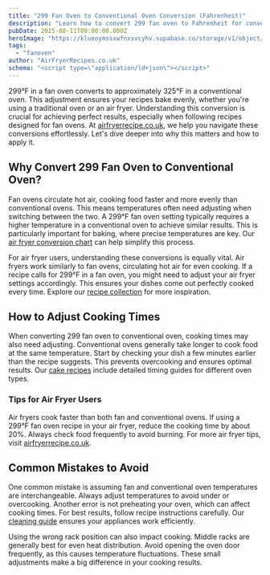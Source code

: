 ```yaml
---
title: "299 Fan Oven to Conventional Oven Conversion (Fahrenheit)"
description: "Learn how to convert 299 fan oven to Fahrenheit for conventional ovens with our easy guide. Perfect for air fryer users and home bakers."
pubDate: 2025-08-11T00:00:00.000Z
heroImage: "https://klueoymssxwfnxsvcyhv.supabase.co/storage/v1/object/public/md/299-fan-oven-to-conventional-oven-conversion-fahrenheit-bf0c5732.png"
tags:
  - "fanoven"
author: "AirFryerRecipes.co.uk"
schema: "<script type=\"application/ld+json\"></script>"
---
```


<p>299°F in a fan oven converts to approximately 325°F in a conventional oven. This adjustment ensures your recipes bake evenly, whether you're using a traditional oven or an air fryer. Understanding this conversion is crucial for achieving perfect results, especially when following recipes designed for fan ovens. At <a href=https://www.airfryerrecipe.co.uk>airfryerrecipe.co.uk</a>, we help you navigate these conversions effortlessly. Let's dive deeper into why this matters and how to apply it.</p>

<h2>Why Convert 299 Fan Oven to Conventional Oven?</h2>
<p>Fan ovens circulate hot air, cooking food faster and more evenly than conventional ovens. This means temperatures often need adjusting when switching between the two. A 299°F fan oven setting typically requires a higher temperature in a conventional oven to achieve similar results. This is particularly important for baking, where precise temperatures are key. Our <a href=https://www.airfryerrecipe.co.uk/air-fryer-conversion-chart>air fryer conversion chart</a> can help simplify this process.</p>

<p>For air fryer users, understanding these conversions is equally vital. Air fryers work similarly to fan ovens, circulating hot air for even cooking. If a recipe calls for 299°F in a fan oven, you might need to adjust your air fryer settings accordingly. This ensures your dishes come out perfectly cooked every time. Explore our <a href=https://www.airfryerrecipe.co.uk/recipes>recipe collection</a> for more inspiration.</p>

<h2>How to Adjust Cooking Times</h2>
<p>When converting 299 fan oven to conventional oven, cooking times may also need adjusting. Conventional ovens generally take longer to cook food at the same temperature. Start by checking your dish a few minutes earlier than the recipe suggests. This prevents overcooking and ensures optimal results. Our <a href=https://www.airfryerrecipe.co.uk/recipe-category/cakes>cake recipes</a> include detailed timing guides for different oven types.</p>

<h3>Tips for Air Fryer Users</h3>
<p>Air fryers cook faster than both fan and conventional ovens. If using a 299°F fan oven recipe in your air fryer, reduce the cooking time by about 20%. Always check food frequently to avoid burning. For more air fryer tips, visit <a href=https://www.airfryerrecipe.co.uk>airfryerrecipe.co.uk</a>.</p>

<h2>Common Mistakes to Avoid</h2>
<p>One common mistake is assuming fan and conventional oven temperatures are interchangeable. Always adjust temperatures to avoid under or overcooking. Another error is not preheating your oven, which can affect cooking times. For best results, follow recipe instructions carefully. Our <a href=https://www.airfryerrecipe.co.uk/air-fryer-cleaner>cleaning guide</a> ensures your appliances work efficiently.</p>

<p>Using the wrong rack position can also impact cooking. Middle racks are generally best for even heat distribution. Avoid opening the oven door frequently, as this causes temperature fluctuations. These small adjustments make a big difference in your cooking results.</p>